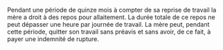 Pendant une période de quinze mois à compter de sa reprise de travail la mère a droit à des repos pour allaitement.
La durée totale de ce repos ne peut dépasser une heure par journée de travail. La mère peut, pendant cette période, quitter son travail sans préavis et sans avoir, de ce fait, à payer une indemnité de rupture.